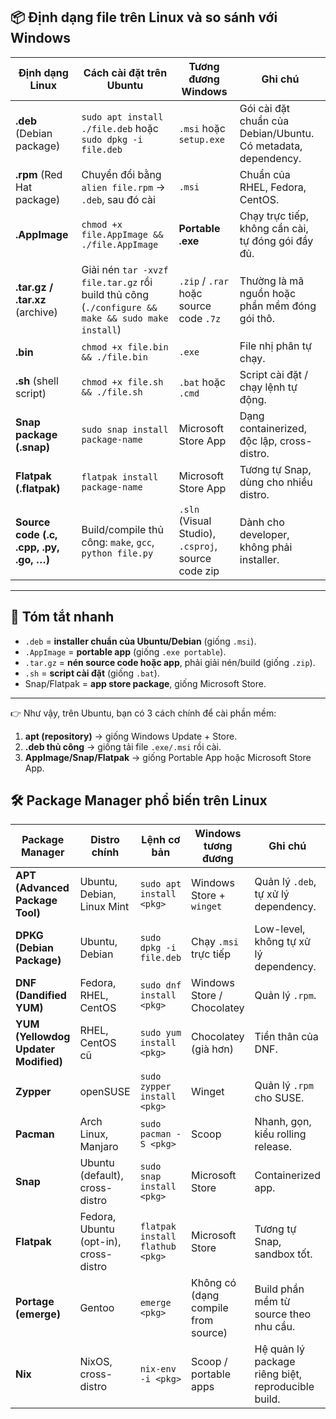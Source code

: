 ## 📦 Định dạng file trên Linux và so sánh với Windows

| Định dạng Linux                         | Cách cài đặt trên Ubuntu                                                                         | Tương đương Windows                                | Ghi chú                                                       |
| --------------------------------------- | ------------------------------------------------------------------------------------------------ | -------------------------------------------------- | ------------------------------------------------------------- |
| **.deb** (Debian package)               | `sudo apt install ./file.deb` hoặc `sudo dpkg -i file.deb`                                       | `.msi` hoặc `setup.exe`                            | Gói cài đặt chuẩn của Debian/Ubuntu. Có metadata, dependency. |
| **.rpm** (Red Hat package)              | Chuyển đổi bằng `alien file.rpm` → `.deb`, sau đó cài                                            | `.msi`                                             | Chuẩn của RHEL, Fedora, CentOS.                               |
| **.AppImage**                           | `chmod +x file.AppImage && ./file.AppImage`                                                      | **Portable .exe**                                  | Chạy trực tiếp, không cần cài, tự đóng gói đầy đủ.            |
| **.tar.gz / .tar.xz** (archive)         | Giải nén `tar -xvzf file.tar.gz` rồi build thủ công (`./configure && make && sudo make install`) | `.zip` / `.rar` hoặc source code `.7z`             | Thường là mã nguồn hoặc phần mềm đóng gói thô.                |
| **.bin**                                | `chmod +x file.bin && ./file.bin`                                                                | `.exe`                                             | File nhị phân tự chạy.                                        |
| **.sh** (shell script)                  | `chmod +x file.sh && ./file.sh`                                                                  | `.bat` hoặc `.cmd`                                 | Script cài đặt / chạy lệnh tự động.                           |
| **Snap package (.snap)**                | `sudo snap install package-name`                                                                 | Microsoft Store App                                | Dạng containerized, độc lập, cross-distro.                    |
| **Flatpak (.flatpak)**                  | `flatpak install package-name`                                                                   | Microsoft Store App                                | Tương tự Snap, dùng cho nhiều distro.                         |
| **Source code (.c, .cpp, .py, .go, …)** | Build/compile thủ công: `make`, `gcc`, `python file.py`                                          | `.sln` (Visual Studio), `.csproj`, source code zip | Dành cho developer, không phải installer.                     |

---

## 📌 Tóm tắt nhanh

* `.deb` = **installer chuẩn của Ubuntu/Debian** (giống `.msi`).
* `.AppImage` = **portable app** (giống `.exe portable`).
* `.tar.gz` = **nén source code hoặc app**, phải giải nén/build (giống `.zip`).
* `.sh` = **script cài đặt** (giống `.bat`).
* Snap/Flatpak = **app store package**, giống Microsoft Store.

---

👉 Như vậy, trên Ubuntu, bạn có 3 cách chính để cài phần mềm:

1. **apt (repository)** → giống Windows Update + Store.
2. **.deb thủ công** → giống tải file `.exe/.msi` rồi cài.
3. **AppImage/Snap/Flatpak** → giống Portable App hoặc Microsoft Store App.
## 🛠️ Package Manager phổ biến trên Linux
| Package Manager                      | Distro chính                          | Lệnh cơ bản                     | Windows tương đương                 | Ghi chú                                            |
| ------------------------------------ | ------------------------------------- | ------------------------------- | ----------------------------------- | -------------------------------------------------- |
| **APT (Advanced Package Tool)**      | Ubuntu, Debian, Linux Mint            | `sudo apt install <pkg>`        | Windows Store + `winget`            | Quản lý `.deb`, tự xử lý dependency.               |
| **DPKG (Debian Package)**            | Ubuntu, Debian                        | `sudo dpkg -i file.deb`         | Chạy `.msi` trực tiếp               | Low-level, không tự xử lý dependency.              |
| **DNF (Dandified YUM)**              | Fedora, RHEL, CentOS                  | `sudo dnf install <pkg>`        | Windows Store / Chocolatey          | Quản lý `.rpm`.                                    |
| **YUM (Yellowdog Updater Modified)** | RHEL, CentOS cũ                       | `sudo yum install <pkg>`        | Chocolatey (già hơn)                | Tiền thân của DNF.                                 |
| **Zypper**                           | openSUSE                              | `sudo zypper install <pkg>`     | Winget                              | Quản lý `.rpm` cho SUSE.                           |
| **Pacman**                           | Arch Linux, Manjaro                   | `sudo pacman -S <pkg>`          | Scoop                               | Nhanh, gọn, kiểu rolling release.                  |
| **Snap**                             | Ubuntu (default), cross-distro        | `sudo snap install <pkg>`       | Microsoft Store                     | Containerized app.                                 |
| **Flatpak**                          | Fedora, Ubuntu (opt-in), cross-distro | `flatpak install flathub <pkg>` | Microsoft Store                     | Tương tự Snap, sandbox tốt.                        |
| **Portage (emerge)**                 | Gentoo                                | `emerge <pkg>`                  | Không có (dạng compile from source) | Build phần mềm từ source theo nhu cầu.             |
| **Nix**                              | NixOS, cross-distro                   | `nix-env -i <pkg>`              | Scoop / portable apps               | Hệ quản lý package riêng biệt, reproducible build. |


